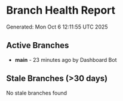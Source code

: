 # Branch Health Report
Generated: Mon Oct  6 12:11:55 UTC 2025

## Active Branches
- **main** - 23 minutes ago by Dashboard Bot

## Stale Branches (>30 days)
No stale branches found
